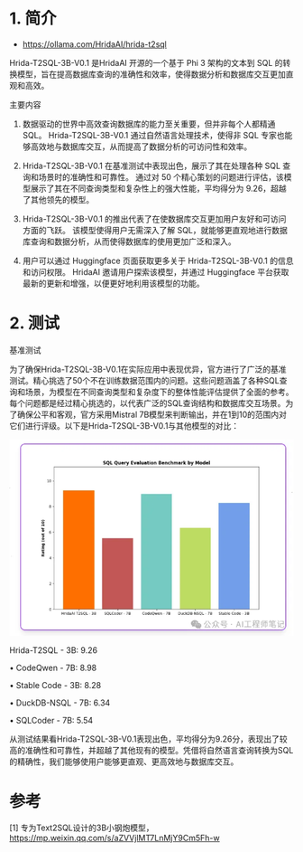 # 1. 简介

- https://ollama.com/HridaAI/hrida-t2sql

Hrida-T2SQL-3B-V0.1 是HridaAI 开源的一个基于 Phi 3 架构的文本到 SQL 的转换模型，旨在提高数据库查询的准确性和效率，使得数据分析和数据库交互更加直观和高效。

主要内容
1. 数据驱动的世界中高效查询数据库的能力至关重要，但并非每个人都精通 SQL。 Hrida-T2SQL-3B-V0.1 通过自然语言处理技术，使得非 SQL 专家也能够高效地与数据库交互，从而提高了数据分析的可访问性和效率。

2. Hrida-T2SQL-3B-V0.1 在基准测试中表现出色，展示了其在处理各种 SQL 查询和场景时的准确性和可靠性。 通过对 50 个精心策划的问题进行评估，该模型展示了其在不同查询类型和复杂性上的强大性能，平均得分为 9.26，超越了其他领先的模型。

3. Hrida-T2SQL-3B-V0.1 的推出代表了在使数据库交互更加用户友好和可访问方面的飞跃。 该模型使得用户无需深入了解 SQL，就能够更直观地进行数据库查询和数据分析，从而使得数据库的使用更加广泛和深入。

4. 用户可以通过 Huggingface 页面获取更多关于 Hrida-T2SQL-3B-V0.1 的信息和访问权限。 HridaAI 邀请用户探索该模型，并通过 Huggingface 平台获取最新的更新和增强，以便更好地利用该模型的功能。

# 2. 测试

基准测试

为了确保Hrida-T2SQL-3B-V0.1在实际应用中表现优异，官方进行了广泛的基准测试。精心挑选了50个不在训练数据范围内的问题。这些问题涵盖了各种SQL查询和场景，为模型在不同查询类型和复杂度下的整体性能评估提供了全面的参考。每个问题都是经过精心挑选的，以代表广泛的SQL查询结构和数据库交互场景。为了确保公平和客观，官方采用Mistral 7B模型来判断输出，并在1到10的范围内对它们进行评级。以下是Hrida-T2SQL-3B-V0.1与其他模型的对比：

![](.01_Hrida-T2SQL-3B_images/性能.png)

Hrida-T2SQL - 3B: 9.26

• CodeQwen - 7B: 8.98

• Stable Code - 3B: 8.28

• DuckDB-NSQL - 7B: 6.34

• SQLCoder - 7B: 5.54

从测试结果看Hrida-T2SQL-3B-V0.1表现出色，平均得分为9.26分，表现出了较高的准确性和可靠性，并超越了其他现有的模型。凭借将自然语言查询转换为SQL的精确性，我们能够使用户能够更直观、更高效地与数据库交互。

# 参考

[1] 专为Text2SQL设计的3B小钢炮模型，https://mp.weixin.qq.com/s/aZVVjlMT7LnMjY9Cm5Fh-w